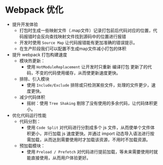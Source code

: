 # Webpack 优化
	
- 提升开发体验
    - 打包时生成一些映射文件（.map文件）记录打包前后代码对应的位置，代码报错时会反向查找映射文件找到源码中的位置进行报错
    - 开发时使用 `Source Map` 让代码报错能有更加准确的错误提示。
    - 在生产阶段我们可以配置不生成map文件减小打包的体积
- 提升 webpack 打包构建速度
    - 模块热更新：
        - 使用 `HotModuleReplacement` 让开发时只重新 编译打包 更新了的代码，不变的代码使用缓存，从而使更新速度更快。
    - 排除、引入模块
        - 使用 `Include/Exclude` 排除或只检测某些文件，处理的文件更少，速度更快。
	- 减少代码体积
		- 摇树：使用 `Tree Shaking` 剔除了没有使用的多余代码，让代码体积更小。
- 优化代码运行性能
    - 代码分割：
        - 使用 `Code Split` 对代码进行分割成多个 js 文件，从而使单个文件体积更小，并行加载 js 速度更快。并通过 import 动态导入语法进行按需加载，从而达到需要使用时才加载该资源，不用时不加载资源。
    - 预加载模块：
        - 使用 `Preload / Prefetch` 对代码进行提前加载，等未来需要使用时就能直接使用，从而用户体验更好。